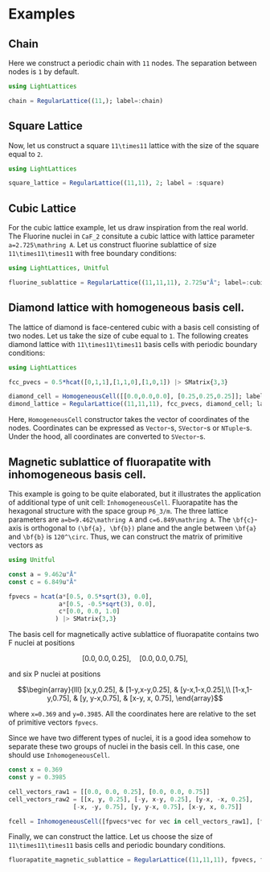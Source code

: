 # Examples

## Chain
Here we construct a periodic chain with ``11`` nodes. The separation between nodes is ``1`` by default.
```julia
using LightLattices

chain = RegularLattice((11,); label=:chain)
```

## Square Lattice
Now, let us construct a square ``11\times11`` lattice with the size of the square equal to ``2``.
```julia
using LightLattices

square_lattice = RegularLattice((11,11), 2; label = :square)
```

## Cubic Lattice
For the cubic lattice example, let us draw inspiration from the real world.
The Fluorine nuclei in ``CaF_2`` consitute a cubic lattice with lattice parameter ``a=2.725\mathring A``.
Let us construct fluorine sublattice of size ``11\times11\times11`` with free boundary conditions:
```julia
using LightLattices, Unitful

fluorine_sublattice = RegularLattice((11,11,11), 2.725u"Å"; label=:cubic, periodic=false)
```

## Diamond lattice with homogeneous basis cell.
The lattice of diamond is face-centered cubic with a basis cell consisting of two nodes.
Let us take the size of cube equal to `1`. The following creates diamond lattice with ``11\times11\times11`` basis cells with periodic boundary conditions:
```julia
using LightLattices

fcc_pvecs = 0.5*hcat([0,1,1],[1,1,0],[1,0,1]) |> SMatrix{3,3}

diamond_cell = HomogeneousCell([[0.0,0.0,0.0], [0.25,0.25,0.25]]; label = :diamond)
dimond_lattice = RegularLattice((11,11,11), fcc_pvecs, diamond_cell; label=:fcc)
```
Here, `HomogeneousCell` constructor takes the vector of coordinates of the nodes.
Coordinates can be expressed as `Vector`-s, `SVector`-s or `NTuple`-s. Under the hood, all coordinates are converted to `SVector`-s.

## Magnetic sublattice of fluorapatite with inhomogeneous basis cell.
This example is going to be quite elaborated, but it illustrates the application of additional type of unit cell: `InhomogeneousCell`.
Fluorapatite has the hexagonal structure with the space group ``P6_3/m``. The three lattice parameters are ``a=b=9.462\mathring A`` and ``c=6.849\mathring A``.
The ``\bf{c}``-axis is orthogonal to ``(\bf{a}, \bf{b})`` plane and the angle between ``\bf{a}`` and ``\bf{b}`` is ``120^\circ``.
Thus, we can construct the matrix of primitive vectors as
```julia
using Unitful

const a = 9.462u"Å"
const c = 6.849u"Å"

fpvecs = hcat(a*[0.5, 0.5*sqrt(3), 0.0],
              a*[0.5, -0.5*sqrt(3), 0.0],
              c*[0.0, 0.0, 1.0]
             ) |> SMatrix{3,3}
```
The basis cell for magnetically active sublattice of fluorapatite contains two F nuclei at positions
```math
[0.0,0.0,0.25],\quad [0.0,0.0,0.75],
```
and six P nuclei at positions
```math
\begin{array}{lll}
[x,y,0.25], & [1-y,x-y,0.25], & [y-x,1-x,0.25],\\
[1-x,1-y,0.75], & [y, y-x,0.75], & [x-y, x, 0.75],
\end{array}
```
where ``x=0.369`` and ``y=0.3985``. All the coordinates here are relative to the set of primitive vectors `fpvecs`.

Since we have two different types of nuclei, it is a good idea somehow to separate these two groups of nuclei in the basis cell. In this case, one should use `InhomogeneousCell`.
```julia
const x = 0.369
const y = 0.3985

cell_vectors_raw1 = [[0.0, 0.0, 0.25], [0.0, 0.0, 0.75]]
cell_vectors_raw2 = [[x, y, 0.25], [-y, x-y, 0.25], [y-x, -x, 0.25],
                  [-x, -y, 0.75], [y, y-x, 0.75], [x-y, x, 0.75]]

fcell = InhomogeneousCell([fpvecs*vec for vec in cell_vectors_raw1], [fpvecs*vec for vec in cell_vectors_raw2]; label = :fluorapatite_magnetic)
```
Finally, we can construct the lattice. Let us choose the size of ``11\times11\times11`` basis cells and periodic boundary conditions.
```julia
fluorapatite_magnetic_sublattice = RegularLattice((11,11,11), fpvecs, fcell; label = :hexagonal)
```
